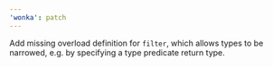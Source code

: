 ```yaml
---
'wonka': patch
---
```


Add missing overload definition for `filter`, which allows types to be narrowed, e.g. by specifying a type predicate return type.
